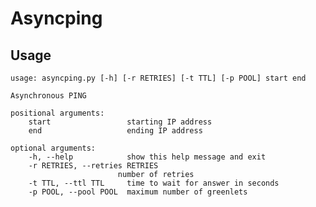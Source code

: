 Asyncping
=========

Usage
-----    

	usage: asyncping.py [-h] [-r RETRIES] [-t TTL] [-p POOL] start end

	Asynchronous PING

	positional arguments:
  		start                 starting IP address
  		end                   ending IP address

	optional arguments:
  		-h, --help            show this help message and exit
  		-r RETRIES, --retries RETRIES
                        	number of retries
  		-t TTL, --ttl TTL     time to wait for answer in seconds
  		-p POOL, --pool POOL  maximum number of greenlets